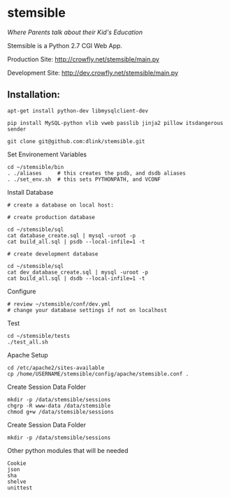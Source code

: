 # stemsible

*Where Parents talk about their Kid's Education*

Stemsible is a Python 2.7 CGI Web App.

Production Site: http://crowfly.net/stemsible/main.py

Development Site: http://dev.crowfly.net/stemsible/main.py

## Installation:
```
apt-get install python-dev libmysqlclient-dev

pip install MySQL-python vlib vweb passlib jinja2 pillow itsdangerous sender

git clone git@github.com:dlink/stemsible.git
```

Set Environement Variables
```
cd ~/stemsible/bin
. ./aliases     # this creates the psdb, and dsdb aliases
. ./set_env.sh  # this sets PYTHONPATH, and VCONF
```

Install Database
```
# create a database on local host:

# create production database

cd ~/stemsible/sql
cat database_create.sql | mysql -uroot -p
cat build_all.sql | psdb --local-infile=1 -t

# create development database

cd ~/stemsible/sql
cat dev_database_create.sql | mysql -uroot -p
cat build_all.sql | dsdb --local-infile=1 -t
```

Configure
```
# review ~/stemsible/conf/dev.yml
# change your database settings if not on localhost
```

Test
```
cd ~/stemsible/tests
./test_all.sh
```

Apache Setup
```
cd /etc/apache2/sites-available
cp /home/USERNAME/stemsible/config/apache/stemsible.conf .
```

Create Session Data Folder
```
mkdir -p /data/stemsible/sessions
chgrp -R www-data /data/stemsible
chmod g+w /data/stemsible/sessions
```

Create Session Data Folder
```
mkdir -p /data/stemsible/sessions
```

Other python modules that will be needed
```
Cookie
json
sha
shelve
unittest
```
